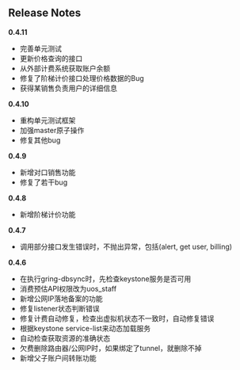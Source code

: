 Release Notes
-------------

**0.4.11**
* 完善单元测试
* 更新价格查询的接口
* 从外部计费系统获取账户余额
* 修复了阶梯计价接口处理价格数据的Bug
* 获得某销售负责用户的详细信息

**0.4.10**
* 重构单元测试框架
* 加强master原子操作
* 修复其他bug

**0.4.9**
* 新增对口销售功能
* 修复了若干bug

**0.4.8**
* 新增阶梯计价功能

**0.4.7**
* 调用部分接口发生错误时，不抛出异常，包括(alert, get user, billing)

**0.4.6**

* 在执行gring-dbsync时，先检查keystone服务是否可用
* 消费预估API权限改为uos_staff
* 新增公网IP落地备案的功能
* 修复listener状态判断错误
* 修复计费自动修复，检查出虚拟机状态不一致时，自动修复错误
* 根据keystone service-list来动态加载服务
* 自动检查获取资源的准确状态
* 欠费删除路由器/公网IP时，如果绑定了tunnel，就删除不掉
* 新增父子账户间转账功能

